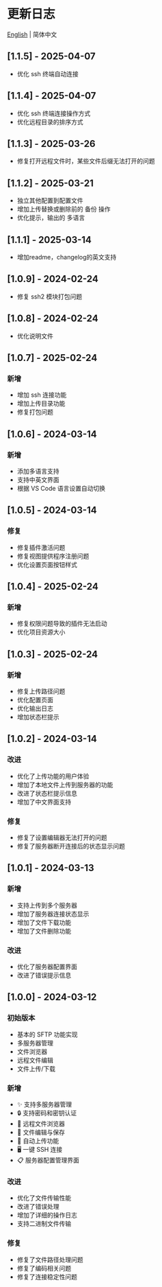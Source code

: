 # 更新日志

[English](CHANGELOG_EN.md) | 简体中文

## [1.1.5] - 2025-04-07
- 优化 ssh 终端自动连接

## [1.1.4] - 2025-04-07
- 优化 ssh 终端连接操作方式
- 优化远程目录的排序方式


## [1.1.3] - 2025-03-26
- 修复打开远程文件时，某些文件后缀无法打开的问题

## [1.1.2] - 2025-03-21
- 独立其他配置到配置文件
- 增加上传替换或删除前的 备份 操作
- 优化提示，输出的 多语言

## [1.1.1] - 2025-03-14
- 增加readme，changelog的英文支持

## [1.0.9] - 2024-02-24
- 修复 ssh2 模块打包问题

## [1.0.8] - 2024-02-24
- 优化说明文件

## [1.0.7] - 2025-02-24

### 新增
- 增加 ssh 连接功能
- 增加上传目录功能
- 修复打包问题


## [1.0.6] - 2024-03-14

### 新增
- 添加多语言支持
- 支持中英文界面
- 根据 VS Code 语言设置自动切换

## [1.0.5] - 2024-03-14

### 修复
- 修复插件激活问题
- 修复视图提供程序注册问题
- 优化设置页面按钮样式

## [1.0.4] - 2025-02-24

### 新增
- 修复权限问题导致的插件无法启动
- 优化项目资源大小

## [1.0.3] - 2025-02-24

### 新增
- 修复上传路径问题
- 优化配置页面
- 优化输出日志
- 增加状态栏提示

## [1.0.2] - 2024-03-14

### 改进
- 优化了上传功能的用户体验
- 增加了本地文件上传到服务器的功能
- 改进了状态栏提示信息
- 增加了中文界面支持

### 修复
- 修复了设置编辑器无法打开的问题
- 修复了服务器断开连接后的状态显示问题

## [1.0.1] - 2024-03-13

### 新增
- 支持上传到多个服务器
- 增加了服务器连接状态显示
- 增加了文件下载功能
- 增加了文件删除功能

### 改进
- 优化了服务器配置界面
- 改进了错误提示信息

## [1.0.0] - 2024-03-12

### 初始版本
- 基本的 SFTP 功能实现
- 多服务器管理
- 文件浏览器
- 远程文件编辑
- 文件上传/下载

### 新增
- ✨ 支持多服务器管理
- 🔒 支持密码和密钥认证
- 📁 远程文件浏览器
- 📝 文件编辑与保存
- 🔄 自动上传功能
- 🖥️ 一键 SSH 连接
- 📋 服务器配置管理界面

### 改进
- 优化了文件传输性能
- 改进了错误处理
- 增加了详细的操作日志
- 支持二进制文件传输

### 修复
- 修复了文件路径处理问题
- 修复了编码相关问题
- 修复了连接稳定性问题